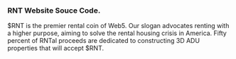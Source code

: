 ### RNT Website Souce Code.

$RNT is the premier rental coin of Web5. Our slogan advocates renting with a higher purpose, aiming to solve the  rental housing crisis in America. Fifty percent of RNTal proceeds are dedicated to constructing 3D ADU properties that will accept $RNT.
